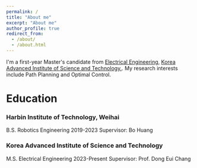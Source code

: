 ```yaml
---
permalink: /
title: "About me"
excerpt: "About me"
author_profile: true
redirect_from: 
  - /about/
  - /about.html
---
```


I'm a first-year Master's candidate from [Electrical Engineering](https://ee.kaist.ac.kr/), [Korea Advanced Institute of Science and Technology.](https://www.kaist.ac.kr/kr/). My research interests include Path Planning and Optimal Control.

Education
======
### Harbin Institute of Technology, Weihai
B.S. Robotics Engineering 2019-2023 
Supervisor: Bo Huang 

### Korea Advanced Institute of Science and Technology
M.S. Electrical Engineering 2023-Present 
Supervisor: Prof. Dong Eui Chang 
